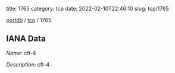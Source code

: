 title: 1765
category: tcp
date: 2022-02-10T22:46:10
slug: tcp/1765

[portdb](/) / [tcp](/category/tcp.html) / 1765


## IANA Data

_Name:_ cft-4

_Description:_ cft-4

